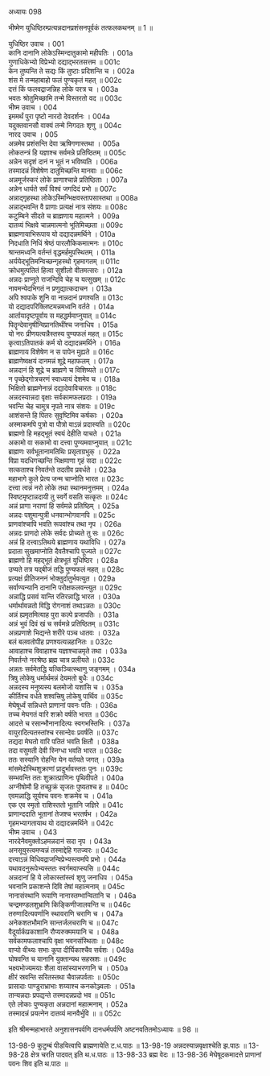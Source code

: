 अध्यायः 098

भीष्मेण युधिष्ठिरम्प्रत्यन्नदानप्रशंसनपूर्वकं तत्फलकथनम् ॥ 1 ॥

युधिष्ठिर उवाच ।	001  
कानि दानानि लोकेऽस्मिन्दातुकामो महीपतिः ।	001a  
गुणाधिकेभ्यो विप्रेभ्यो दद्याद्भरतसत्तम ॥	001c  
केन तुष्यन्ति ते सद्यः किं तुष्टाः प्रदिशन्ति च ।	002a  
शंस मे तन्महाबाहो फलं पुण्यकृतं महत् ॥	002c  
दत्तं किं फलवद्राजन्निह लोके परत्र च ।	003a  
भवतः श्रोतुमिच्छामि तन्मे विस्तरतो वद ॥	003c  
भीष्म उवाच ।	004  
इममर्थं पुरा पृष्टो नारदो देवदर्शनः ।	004a  
यदुक्तवानसौ वाक्यं तन्मे निगदतः शृणु ॥	004c  
नारद उवाच ।	005  
अन्नमेव प्रशंसन्ति देवा ऋषिगणास्तथा ।	005a  
लोकतन्त्रं हि यज्ञाश्च सर्वमन्ने प्रतिष्ठितम् ॥	005c  
अन्नेन सदृशं दानं न भूतं न भविष्यति ।	006a  
तस्मादन्नं विशेषेण दातुमिच्छन्ति मानवाः ॥	006c  
अन्नमूर्जस्करं लोके प्राणाश्चान्ने प्रतिष्ठिताः ।	007a  
अन्नेन धार्यते सर्वं विश्वं जगदिदं प्रभो ॥	007c  
अन्नाद्गृहस्था लोकेऽस्मिन्भिक्षवस्तापसास्तथा ॥	008a  
अन्नाद्भवन्ति वै प्राणाः प्रत्यक्षं नात्र संशयः ॥	008c  
कटुम्बिने सीदते च ब्राह्मणाय महात्मने ।	009a  
दातव्यं भिक्षवे चान्नमात्मनो भूतिमिच्छता ॥	009c  
ब्राह्मणायाभिरूपाय यो दद्यादन्नमर्थिने ।	010a  
निदधाति निधिं श्रेष्ठं पारलौकिकमात्मनः ॥	010c  
श्रान्तमध्वनि वर्तन्तं वृद्धमर्हमुपस्थितम् ।	011a  
अर्ययेद्भूतिमन्विच्छन्गृहस्थो गृहमागतम् ॥	011c  
क्रोधमुत्पतितं हित्वा सुशीलो वीतमत्सरः ।	012a  
अन्नदः प्राप्नुते राजन्दिवि चेह च यत्सुखम् ॥	012c  
नावमन्येदभिगतं न प्रणुद्यात्कदाचन ।	013a  
अपि श्वपाके शुनि वा नान्नदानं प्रणश्यति ॥	013c  
यो दद्यादपरिक्लिष्टमन्नमध्वनि वर्तते ।	014a  
आर्तायादृष्टपूर्वाय स महद्धर्ममाप्नुयात् ॥	014c  
पितॄन्देवानृषीन्विप्रानतिथींश्च जनाधिप ।	015a  
यो नरः प्रीणयत्यन्नैस्तस्य पुण्यफलं महत् ॥	015c  
कृत्वाऽतिपातकं कर्म यो दद्यादन्नमर्थिने ।	016a  
ब्राह्मणाय विशेषेण न स पापेन मुह्यते ॥	016c  
ब्राह्मणेष्वक्षयं दानमन्नं शूद्रे महाफलम् ।	017a  
अन्नदानं हि शूद्रे च ब्राह्मणे च विशिष्यते ॥	017c  
न पृच्छेद्गोत्रचरणं स्वाध्यायं देशमेव च ।	018a  
भिक्षितो ब्राह्मणेनान्नं दद्यादेवाविचारतः ॥	018c  
अन्नदस्यान्नदा वृक्षाः सर्वकामफलप्रदाः ।	019a  
भवन्ति चेह चामुत्र नृपते नात्र संशयः ॥	019c  
आशंसन्ते हि पितरः सुवृष्टिमिव कर्षकाः ।	020a  
अस्माकमपि पुत्रो वा पौत्रो वाऽन्नं प्रदास्यति ॥	020c  
ब्राह्मणो हि महद्भूतं स्वयं देहीति याचते ।	021a  
अकामो वा सकामो वा दत्त्वा पुण्यमवाप्नुयात् ॥	021c  
ब्राह्मणः सर्वभूतानामतिथिः प्रसृताग्रभुक् ।	022a  
विप्रा यदधिगच्छन्ति भिक्षमाणा गृहं सदा ॥	022c  
सत्कताश्च निवर्तन्ते तदतीव प्रवर्धते ।	023a  
महाभागे कुले प्रेत्य जन्म चाप्नोति भारत ॥	023c  
दत्त्वा त्वन्नं नरो लोके तथा स्थानमनुत्तमम् ।	024a  
स्विष्टमृष्टान्नदायी तु स्वर्गे वसति सत्कृतः ॥	024c  
अन्नं प्राणा नराणां हि सर्वमन्ने प्रतिष्ठिम् ।	025a  
अन्नदः पशुमान्पुत्री धनवान्भोगवानपि ॥	025c  
प्राणवांश्चापि भवति रूपवांश्च तथा नृप ।	026a  
अन्नदः प्राणदो लोके सर्वदः प्रोच्यते तु सः ॥	026c  
अन्नं हि दत्त्वाऽतिथये ब्राह्मणाय यथाविधि ।	027a  
प्रदाता सुखमाप्नोति दैवतैश्चापि पूज्यते ॥	027c  
ब्राह्मणो हि महद्भूतं क्षेत्रभूतं युधिष्ठिर ।	028a  
उप्यते तत्र यद्बीजं तद्धि पुण्यफलं महत् ॥	028c  
प्रत्यक्षं प्रीतिजननं भोक्तुर्दातुर्भवत्युत ।	029a  
सर्वाण्यन्यानि दानानि परोक्षफलवन्त्युत ॥	029c  
अन्नाद्धि प्रसवं यान्ति रतिरन्नाद्धि भारत ।	030a  
धर्मार्थावन्नतो विद्धि रोगनाशं तथाऽन्नतः ॥	030c  
अन्नं ह्यमृतमित्याह पुरा कल्पे प्रजापतिः । 	031a  
अन्नं भुवं दिवं खं च सर्वमन्ने प्रतिष्ठितम् ॥	031c  
अन्नप्रणाशे भिद्यन्ते शरीरे पञ्च धातवः ।	032a  
बलं बलवतोपीह प्रणश्यत्यन्नहानितः ॥	032c  
आवाहाश्च विवाहाश्च यज्ञाश्चान्नमृते तथा ।	033a  
निवर्तन्ते नरश्रेष्ठ ब्रह्म चात्र प्रलीयते ॥	033c  
अन्नतः सर्वमेतद्धि यत्किञ्चित्स्थाणु जङ्गमम् ।	034a  
त्रिषु लोकेषु धर्मार्थमन्नं देयमतो बुधैः ॥	034c  
अन्नदस्य मनुष्यस्य बलमोजो यशांसि च ।	035a  
कीर्तिश्च वर्धते शश्वत्त्रिषु लोकेषु पार्थिव ॥	035c  
मेघेषूर्ध्वं सन्निधत्ते प्राणानां पवनः पतिः ।	036a  
तच्च मेघगतं वारि शक्रो वर्षति भारत ॥	036c  
आदत्ते च रसान्भौनानादित्यः स्वगभस्तिभिः ।	037a  
वायुरादित्यतस्तांश्च रसान्देवः प्रवर्षति ॥	037c  
तद्यदा मेघतो वारि पतितं भवति क्षितौ ।	038a  
तदा वसुमती देवी स्निग्धा भवति भारत ॥	038c  
ततः सस्यानि रोहन्ति येन वर्तयते जगत् ।	039a  
मांसमेदोस्थिशुक्राणां प्रादुर्भावस्ततः पुनः ॥	039c  
सम्भवन्ति ततः शुक्रात्प्राणिनः पृथिवीपते ।	040a  
अग्नीषोमौ हि तच्छुक्रं सृजतः पुष्यतश्च ह ॥	040c  
एवमन्नाद्धि सूर्यश्च पवनः शक्रमेव च ।	041a  
एक एव स्मृतो राशिस्ततो भूतानि जज्ञिरे ॥	041c  
प्राणान्ददाति भूतानां तेजश्च भरतर्षभ ।	042a  
गृहमभ्यागतायाथ यो दद्यादन्नमर्थिने ॥	042c  
भीष्म उवाच ।	043  
नारदेनैवमुक्तोऽहमन्नदानं सदा नृप ।	043a  
अनसूयुस्त्वमप्यन्नं तस्माद्देहि गतज्वरः ॥	043c  
दत्त्वाऽन्नं विधिवद्राजन्विप्रेभ्यस्त्वमपि प्रभो ।	044a  
यथावदनुरूपेभ्यस्ततः स्वर्गमवाप्स्यसि ॥	044c  
अन्नदानां हि ये लोकास्तांस्त्वं शृणु जनाधिप ।	045a  
भवनानि प्रकाशन्ते दिवि तेषां महात्मनाम् ॥	045c  
नानासंस्थानि रूपाणि नानास्तम्भान्वितानि च ।	046a  
चन्द्रमण्डलशुभ्राणि किङ्किणीजालवन्ति च ॥	046c  
तरुणादित्यवर्णानि स्थावराणि चराणि च ।	047a  
अनेकशतभौमानि सान्तर्जलचराणि च ॥	047c  
वैदूर्यार्कप्रकाशानि रौप्यरुक्ममयानि च ।	048a  
सर्वकामफलाश्चापि वृक्षा भवनसंस्थिताः ॥	048c  
वाप्यो वीथ्यः सभाः कूपा दीर्घिकाश्चैव सर्वशः ।	049a  
घोषवन्ति च यानानि युक्तान्यथ सहस्रशः ॥	049c  
भक्ष्यभोज्यमयाः शैला वासांस्याभरणानि च ।	050a  
क्षीरं स्रवन्ति सरितस्तथा चैवान्नपर्वताः ॥	050c  
प्रासादाः पाण्डुराभ्राभाः शय्याश्च कनकोञ्ज्वलाः ।	051a  
तान्यन्नदाः प्रपद्यन्ते तस्मादन्नप्रदो भव ॥	051c  
एते लोकाः पुण्यकृता अन्नदानां महात्मनाम् ।	052a  
तस्मादन्नं प्रयत्नेन दातव्यं मानवैर्भुवि ॥ ॥	052c  

इति श्रीमन्महाभारते अनुशासनपर्वणि दानधर्मपर्वणि अष्टनवतितमोऽध्यायः ॥ 98 ॥

13-98-9 कुटुम्बं पीडयित्वापि ब्राह्मणायेति ट.ध.पाठः ॥ 13-98-19 अन्नदस्यान्नवृक्षाश्चेति झ.पाठः ॥ 13-98-28 क्षेत्र चरति पादवत् इति थ.ध.पाठः ॥ 13-98-33 ब्रह्म वेदः ॥ 13-98-36 मेघेषूदकमादत्ते प्राणानां पवनः शिव इति थ.पाठः ॥
